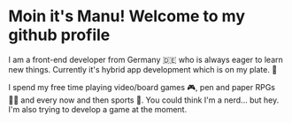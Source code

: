 # Moin it's Manu! Welcome to my github profile

I am a front-end developer from Germany 🇩🇪 who is always eager to learn new things. Currently it's hybrid app development which is on my plate. 🤤

I spend my free time playing video/board games 🎮, pen and paper RPGs 🧙‍♂️ and every now and then sports 💪. You could think I'm a nerd... but hey. I'm also trying to develop a game at the moment.
